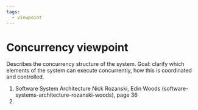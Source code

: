 ```yaml
---
tags:
  - viewpoint
---
```

# Concurrency viewpoint

Describes the concurrency structure of the system. Goal: clarify which elements of the system can execute concurrently, how this is coordinated and controlled.


1. Software System Architecture Nick Rozanski,  Edin Woods (software-systems-architecture-rozanski-woods), page 36
2. 